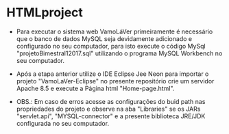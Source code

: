 # HTMLproject
* Para executar o sistema web VamoLáVer primeiramente é necessário que o banco
de dados MySQL seja devidamente adicionado e configurado no seu computador,
para isto execute o código MySql "projetoBimestral12017.sql" utilizando o programa MySQL Workbench no seu
computador. 

* Após a etapa anterior utilize o IDE Eclipse Jee Neon para importar o projeto
"VamoLaVer-Eclipse" no presente repositório crie um servidor Apache 8.5 e execute
a Página html "Home-page.html". 

* OBS.: Em caso de erros acesse as configurações do buid path nas propriedades do
projeto e observe na aba "Libraries" se os JARs "servlet.api", "MYSQL-connector"
e a presente biblioteca JRE/JDK configurada no seu computador.
